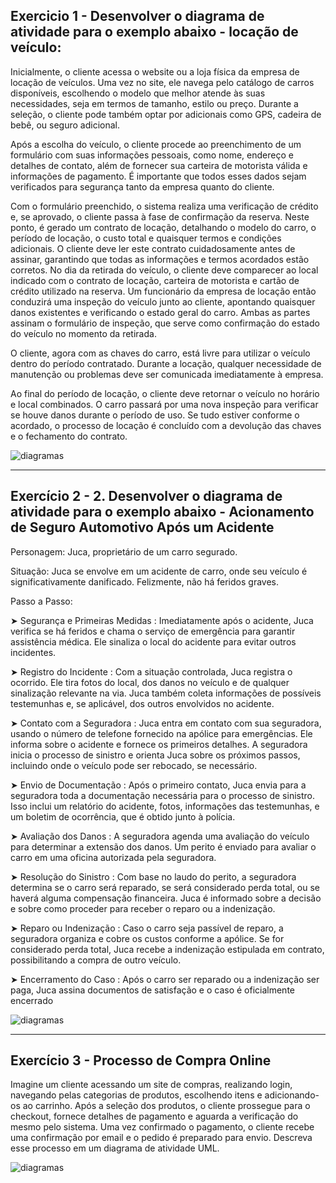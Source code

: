 ## Exercicio 1 - Desenvolver o diagrama de atividade para o exemplo abaixo - locação de veículo:

Inicialmente, o cliente acessa o website ou a loja física da empresa de locação de veículos. Uma vez no site, ele navega pelo catálogo de carros disponíveis, escolhendo o modelo que melhor atende às suas necessidades, seja em termos de tamanho, estilo ou preço. Durante a seleção, o cliente pode também optar por adicionais como GPS, cadeira de bebê, ou seguro adicional.

Após a escolha do veículo, o cliente procede ao preenchimento de um formulário com suas informações pessoais, como nome, endereço e detalhes de contato, além de fornecer sua carteira de motorista válida e informações de pagamento. É importante que todos esses dados sejam verificados para segurança tanto da empresa quanto do cliente.

Com o formulário preenchido, o sistema realiza uma verificação de crédito e, se aprovado, o cliente passa à fase de confirmação da reserva. Neste ponto, é gerado um contrato de locação, detalhando o modelo do carro, o período de locação, o custo total e quaisquer termos e condições adicionais. O cliente deve ler este contrato cuidadosamente antes de assinar, garantindo que todas as informações e termos acordados estão corretos.
No dia da retirada do veículo, o cliente deve comparecer ao local indicado com o contrato de locação, carteira de motorista e cartão de crédito utilizado na reserva. Um funcionário da empresa de locação então conduzirá uma inspeção do veículo junto ao cliente, apontando quaisquer danos existentes e verificando o estado geral do carro. Ambas as partes assinam o formulário de inspeção, que serve como confirmação do estado do veículo no momento da retirada.

O cliente, agora com as chaves do carro, está livre para utilizar o veículo dentro do período contratado. Durante a locação, qualquer necessidade de manutenção ou problemas deve ser comunicada imediatamente à empresa.

Ao final do período de locação, o cliente deve retornar o veículo no horário e local combinados. O carro passará por uma nova inspeção para verificar se houve danos durante o período de uso. Se tudo estiver conforme o acordado, o processo de locação é concluído com a devolução das chaves e o fechamento do contrato.

![diagramas](https://github.com/vanessacezarn/3_Semestre/blob/d3d94cbb6b4260899dc911300aa8164e32faacf8/Engenharia%20e%20Requisitos%20de%20Software/imagens/aula_10/atividade/exerc01.png)

---

## Exercício 2 - 2.	Desenvolver o diagrama de atividade para o exemplo abaixo - Acionamento de Seguro Automotivo Após um Acidente

Personagem: Juca, proprietário de um carro segurado.

Situação: Juca se envolve em um acidente de carro, onde seu veículo é significativamente danificado. Felizmente, não há feridos graves.

Passo a Passo:

➤ Segurança e Primeiras Medidas : Imediatamente após o acidente, Juca verifica se há feridos e chama o serviço de emergência para garantir assistência médica. Ele sinaliza o local do acidente para evitar outros incidentes.
  
➤ Registro do Incidente : Com a situação controlada, Juca registra o ocorrido. Ele tira fotos do local, dos danos no veículo e de qualquer sinalização relevante na via. Juca também coleta informações de possíveis testemunhas e, se aplicável, dos outros envolvidos no acidente.

➤	Contato com a Seguradora : Juca entra em contato com sua seguradora, usando o número de telefone fornecido na apólice para emergências. Ele informa sobre o acidente e fornece os primeiros detalhes. A seguradora inicia o processo de sinistro e orienta Juca sobre os próximos passos, incluindo onde o veículo pode ser rebocado, se necessário.

➤	Envio de Documentação :	Após o primeiro contato, Juca envia para a seguradora toda a documentação necessária para o processo de sinistro. Isso inclui um relatório do acidente, fotos, informações das testemunhas, e um boletim de ocorrência, que é obtido junto à polícia.

➤	Avaliação dos Danos : A seguradora agenda uma avaliação do veículo para determinar a extensão dos danos. Um perito é enviado para avaliar o carro em uma oficina autorizada pela seguradora.

➤	Resolução do Sinistro : Com base no laudo do perito, a seguradora determina se o carro será reparado, se será considerado perda total, ou se haverá alguma compensação financeira. Juca é informado sobre a decisão e sobre como proceder para receber o reparo ou a indenização.

➤ Reparo ou Indenização : Caso o carro seja passível de reparo, a seguradora organiza e cobre os custos conforme a apólice. Se for considerado perda total, Juca recebe a indenização estipulada em contrato, possibilitando a compra de outro veículo.

➤ Encerramento do Caso : Após o carro ser reparado ou a indenização ser paga, Juca assina documentos de satisfação e o caso é oficialmente encerrado

![diagramas](https://github.com/vanessacezarn/3_Semestre/blob/d3d94cbb6b4260899dc911300aa8164e32faacf8/Engenharia%20e%20Requisitos%20de%20Software/imagens/aula_10/atividade/exercicio02.png)

---

## Exercício 3 - Processo de Compra Online

Imagine um cliente acessando um site de compras, realizando login, navegando pelas categorias de produtos, escolhendo itens e adicionando-os ao carrinho. Após a seleção dos produtos, o cliente prossegue para o checkout, fornece detalhes de pagamento e aguarda a verificação do mesmo pelo sistema. Uma vez confirmado o pagamento, o cliente recebe uma confirmação por email e o pedido é preparado para envio. Descreva esse processo em um diagrama de atividade UML.

![diagramas](https://github.com/vanessacezarn/3_Semestre/blob/d3d94cbb6b4260899dc911300aa8164e32faacf8/Engenharia%20e%20Requisitos%20de%20Software/imagens/aula_10/atividade/exercicio03.png)






